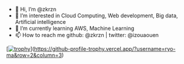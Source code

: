 - 👋 Hi, I’m @zkrzn
- 👀 I’m interested in Cloud Computing, Web development, Big data, Artificial intelligence
- 🌱 I’m currently learning AWS, Machine Learning
- 📫 How to reach me github: @zkrzn  | twitter: @izouaouen 

<!---
zkrzn/zkrzn is a ✨ special ✨ repository because its `README.md` (this file) appears on your GitHub profile.
You can click the Preview link to take a look at your changes.
--->
[[![trophy](https://github-profile-trophy.vercel.app/?username=zkrzn&theme=onedark&no-frame=true)](https://github.com/ryo-ma/github-profile-trophy)](https://github-profile-trophy.vercel.app/?username=ryo-ma&row=2&column=3)
